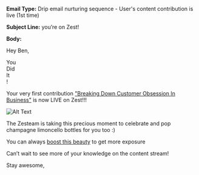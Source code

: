 **Email Type:** Drip email nurturing sequence - User's content contribution is live (1st time)

**Subject Line:** you’re on Zest!

**Body:**

Hey Ben,

You \
Did \
It \
!

Your very first contribution ["Breaking Down Customer Obsession In Business"](https://fourweekmba.com/customer-obsession/?utm_source=zest.is&utm_medium=referral&utm_campaign=content-boost) is now LIVE on
Zest!!!

![Alt Text](https://media.giphy.com/media/d2Z4rTi11c9LRita/giphy.gif)

The Zesteam is taking this precious moment to celebrate and pop
champagne limoncello bottles for you too :)

You can always [boost this
beauty](https://distilled.zest.is/zester/{{alias}}#boost) to get more
exposure

Can’t wait to see more of your knowledge on the content stream!

Stay awesome,
